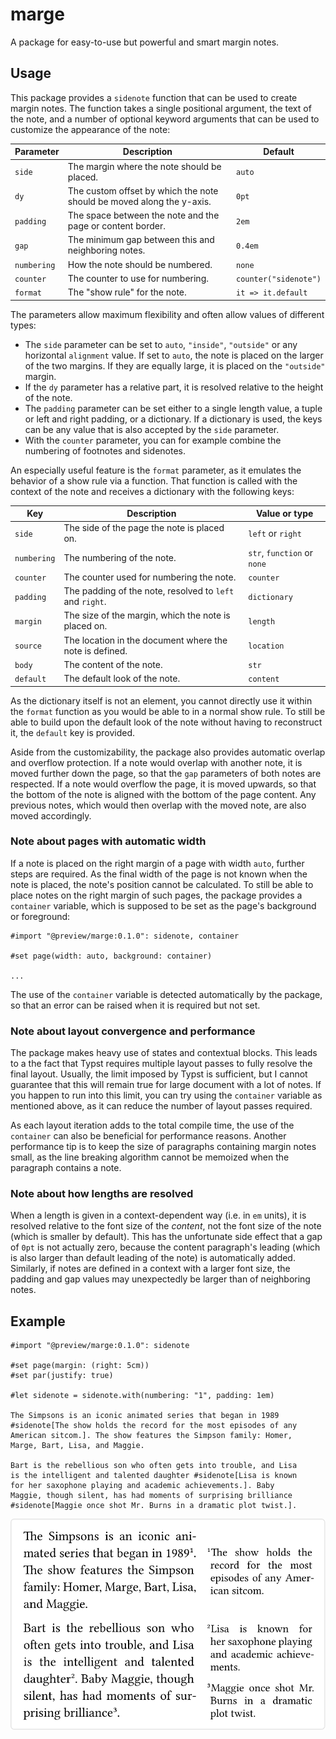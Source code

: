 # marge

A package for easy-to-use but powerful and smart margin notes.

## Usage

This package provides a `sidenote` function that can be used to create margin notes. The function takes a single positional argument, the text of the note, and a number of optional keyword arguments that can be used to customize the appearance of the note:

| Parameter   | Description                                                           | Default               |
| ----------- | --------------------------------------------------------------------- | --------------------- |
| `side`      | The margin where the note should be placed.                           | `auto`                |
| `dy`        | The custom offset by which the note should be moved along the y-axis. | `0pt`                 |
| `padding`   | The space between the note and the page or content border.            | `2em`                 |
| `gap`       | The minimum gap between this and neighboring notes.                   | `0.4em`               |
| `numbering` | How the note should be numbered.                                      | `none`                |
| `counter`   | The counter to use for numbering.                                     | `counter("sidenote")` |
| `format`    | The "show rule" for the note.                                         | `it => it.default`    |

The parameters allow maximum flexibility and often allow values of different types:

- The `side` parameter can be set to `auto`, `"inside"`, `"outside"` or any horizontal `alignment` value. If set to `auto`, the note is placed on the larger of the two margins. If they are equally large, it is placed on the `"outside"` margin.
- If the `dy` parameter has a relative part, it is resolved relative to the height of the note.
- The `padding` parameter can be set either to a single length value, a tuple or left and right padding, or a dictionary. If a dictionary is used, the keys can be any value that is also accepted by the `side` parameter.
- With the `counter` parameter, you can for example combine the numbering of footnotes and sidenotes.

An especially useful feature is the `format` parameter, as it emulates the behavior of a show rule via a function. That function is called with the context of the note and receives a dictionary  with the following keys:

| Key         | Description                                              | Value or type               |
| ----------- | -------------------------------------------------------- | ----------------------------|
| `side`      | The side of the page the note is placed on.              | `left` or `right`           |
| `numbering` | The numbering of the note.                               | `str`, `function` or `none` |
| `counter`   | The counter used for numbering the note.                 | `counter`                   |
| `padding`   | The padding of the note, resolved to `left` and `right`. | `dictionary`                |
| `margin`    | The size of the margin, which the note is placed on.     | `length`                    |
| `source`    | The location in the document where the note is defined.  | `location`                  |
| `body`      | The content of the note.                                 | `str`                       |
| `default`   | The default look of the note.                            | `content`                   |

As the dictionary itself is not an element, you cannot directly use it within the `format` function as you would be able to in a normal show rule. To still be able to build upon the default look of the note without having to reconstruct it, the `default` key is provided.

Aside from the customizability, the package also provides automatic overlap and overflow protection. If a note would overlap with another note, it is moved further down the page, so that the `gap` parameters of both notes are respected. If a note would overflow the page, it is moved upwards, so that the bottom of the note is aligned with the bottom of the page content. Any previous notes, which would then overlap with the moved note, are also moved accordingly.

### Note about pages with automatic width

If a note is placed on the right margin of a page with width `auto`, further steps are required. As the final width of the page is not known when the note is placed, the note's position cannot be calculated. To still be able to place notes on the right margin of such pages, the package provides a `container` variable, which is supposed to be set as the page's background or foreground:

```typ
#import "@preview/marge:0.1.0": sidenote, container

#set page(width: auto, background: container)

...
```

The use of the `container` variable is detected automatically by the package, so that an error can be raised when it is required but not set.

### Note about layout convergence and performance

The package makes heavy use of states and contextual blocks. This leads to a the fact that Typst requires multiple layout passes to fully resolve the final layout. Usually, the limit imposed by Typst is sufficient, but I cannot guarantee that this will remain true for large document with a lot of notes. If you happen to run into this limit, you can try using the `container` variable as mentioned above, as it can reduce the number of layout passes required.

As each layout iteration adds to the total compile time, the use of the `container` can also be beneficial for performance reasons. Another performance tip is to keep the size of paragraphs containing margin notes small, as the line breaking algorithm cannot be memoized when the paragraph contains a note.

### Note about how lengths are resolved

When a length is given in a context-dependent way (i.e. in `em` units), it is resolved relative to the font size of the _content_, not the font size of the note (which is smaller by default). This has the unfortunate side effect that a gap of `0pt` is not actually zero, because the content paragraph's leading (which is also larger than default leading of the note) is automatically added. Similarly, if notes are defined in a context with a larger font size, the padding and gap values may unexpectedly be larger than of neighboring notes.

## Example

```typ
#import "@preview/marge:0.1.0": sidenote

#set page(margin: (right: 5cm))
#set par(justify: true)

#let sidenote = sidenote.with(numbering: "1", padding: 1em)

The Simpsons is an iconic animated series that began in 1989
#sidenote[The show holds the record for the most episodes of any
American sitcom.]. The show features the Simpson family: Homer,
Marge, Bart, Lisa, and Maggie. 

Bart is the rebellious son who often gets into trouble, and Lisa
is the intelligent and talented daughter #sidenote[Lisa is known
for her saxophone playing and academic achievements.]. Baby
Maggie, though silent, has had moments of surprising brilliance
#sidenote[Maggie once shot Mr. Burns in a dramatic plot twist.].
```

![Result of example code.](assets/example.svg)
